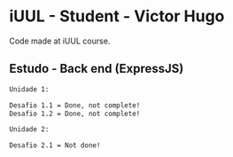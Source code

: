 # iUUL - Student - Victor Hugo
Code made at iUUL course.

## Estudo - Back end (ExpressJS)
```bash
Unidade 1:

Desafio 1.1 = Done, not complete!
Desafio 1.2 = Done, not complete!
```
```bash
Unidade 2:

Desafio 2.1 = Not done!
```